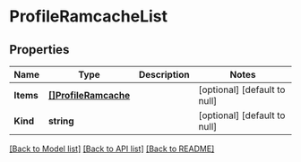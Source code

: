 # ProfileRamcacheList

## Properties
Name | Type | Description | Notes
------------ | ------------- | ------------- | -------------
**Items** | [**[]ProfileRamcache**](profile_ramcache.md) |  | [optional] [default to null]
**Kind** | **string** |  | [optional] [default to null]

[[Back to Model list]](../README.md#documentation-for-models) [[Back to API list]](../README.md#documentation-for-api-endpoints) [[Back to README]](../README.md)


